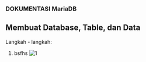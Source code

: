 ### DOKUMENTASI MariaDB ###

## Membuat Database, Table, dan Data ##
Langkah - langkah:

1. bsfhs
![1](https://github.com/nitarosiana/DokumentasiKP/blob/master/02-05/Latihan/1.PNG)

